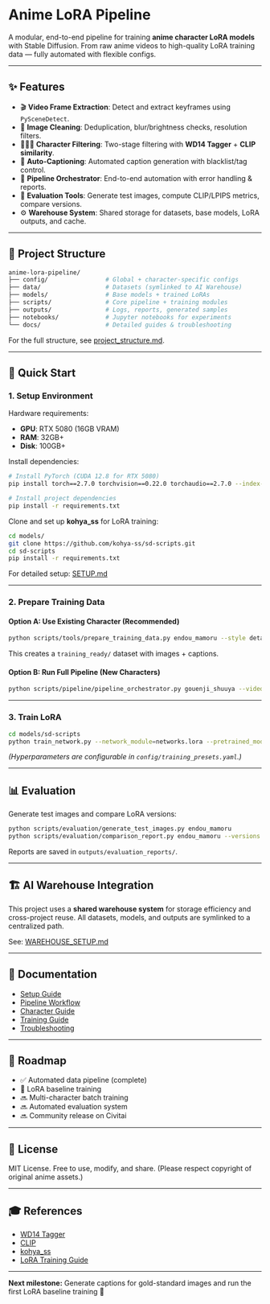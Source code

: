 # Anime LoRA Pipeline

A modular, end-to-end pipeline for training **anime character LoRA models** with Stable Diffusion.
From raw anime videos to high-quality LoRA training data — fully automated with flexible configs.

---

## ✨ Features

- 🎬 **Video Frame Extraction**: Detect and extract keyframes using `PySceneDetect`.
- 🧹 **Image Cleaning**: Deduplication, blur/brightness checks, resolution filters.
- 🧑‍🤝‍🧑 **Character Filtering**: Two-stage filtering with **WD14 Tagger** + **CLIP similarity**.
- 📝 **Auto-Captioning**: Automated caption generation with blacklist/tag control.
- 🔄 **Pipeline Orchestrator**: End-to-end automation with error handling & reports.
- 🧪 **Evaluation Tools**: Generate test images, compute CLIP/LPIPS metrics, compare versions.
- ⚙️ **Warehouse System**: Shared storage for datasets, base models, LoRA outputs, and cache.

---

## 📂 Project Structure

```bash
anime-lora-pipeline/
├── config/                # Global + character-specific configs
├── data/                  # Datasets (symlinked to AI Warehouse)
├── models/                # Base models + trained LoRAs
├── scripts/               # Core pipeline + training modules
├── outputs/               # Logs, reports, generated samples
├── notebooks/             # Jupyter notebooks for experiments
└── docs/                  # Detailed guides & troubleshooting
````

For the full structure, see [project_structure.md](docs/project_structure.md).

---

## 🚀 Quick Start

### 1. Setup Environment

Hardware requirements:

* **GPU**: RTX 5080 (16GB VRAM)
* **RAM**: 32GB+
* **Disk**: 100GB+

Install dependencies:

```bash
# Install PyTorch (CUDA 12.8 for RTX 5080)
pip install torch==2.7.0 torchvision==0.22.0 torchaudio==2.7.0 --index-url https://download.pytorch.org/whl/cu128

# Install project dependencies
pip install -r requirements.txt
```

Clone and set up **kohya_ss** for LoRA training:

```bash
cd models/
git clone https://github.com/kohya-ss/sd-scripts.git
cd sd-scripts
pip install -r requirements.txt
```

For detailed setup: [SETUP.md](docs/setup_guide.md)

---

### 2. Prepare Training Data

#### Option A: Use Existing Character (Recommended)

```bash
python scripts/tools/prepare_training_data.py endou_mamoru --style detailed --repeat 10
```

This creates a `training_ready/` dataset with images + captions.

#### Option B: Run Full Pipeline (New Characters)

```bash
python scripts/pipeline/pipeline_orchestrator.py gouenji_shuuya --videos data/raw_videos/S01E01.mkv
```

---

### 3. Train LoRA

```bash
cd models/sd-scripts
python train_network.py --network_module=networks.lora --pretrained_model_name_or_path=../base_models/anything-v4.5-vae-swapped.safetensors --train_data_dir=../../data/characters/endou_mamoru/training_ready/ --output_dir=../../models/loras/endou_mamoru/v1.0_auto --resolution=512,512 --batch_size=4 --learning_rate=1e-4 --max_train_steps=20000
```

*(Hyperparameters are configurable in `config/training_presets.yaml`.)*

---

## 📊 Evaluation

Generate test images and compare LoRA versions:

```bash
python scripts/evaluation/generate_test_images.py endou_mamoru
python scripts/evaluation/comparison_report.py endou_mamoru --versions v0.1 v1.0
```

Reports are saved in `outputs/evaluation_reports/`.

---

## 🏗️ AI Warehouse Integration

This project uses a **shared warehouse system** for storage efficiency and cross-project reuse.
All datasets, models, and outputs are symlinked to a centralized path.

See: [WAREHOUSE_SETUP.md](docs/warehouse_setup.md)

---

## 📖 Documentation

* [Setup Guide](docs/setup_guide.md)
* [Pipeline Workflow](docs/pipeline_workflow.md)
* [Character Guide](docs/character_guide.md)
* [Training Guide](docs/training_guide.md)
* [Troubleshooting](docs/troubleshooting.md)

---

## 🔮 Roadmap

* ✅ Automated data pipeline (complete)
* 🚧 LoRA baseline training
* 🔜 Multi-character batch training
* 🔜 Automated evaluation system
* 🔜 Community release on Civitai

---

## 📜 License

MIT License. Free to use, modify, and share.
(Please respect copyright of original anime assets.)

---

## 🎓 References

* [WD14 Tagger](https://huggingface.co/SmilingWolf/wd-vit-tagger-v3)
* [CLIP](https://github.com/openai/CLIP)
* [kohya_ss](https://github.com/kohya-ss/sd-scripts)
* [LoRA Training Guide](https://rentry.org/lora_train)

---

**Next milestone:** Generate captions for gold-standard images and run the first LoRA baseline training 🚀

